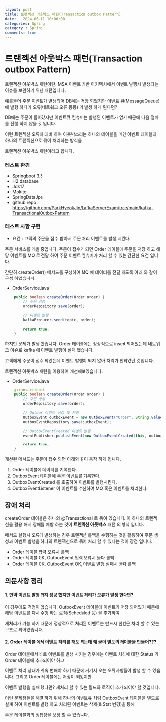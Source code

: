 ```yaml
---
layout: post
title: 트랜젝션 아웃박스 패턴(Transaction outbox Pattern)
date:   2024-06-11 10:00:00
categories: Spring
category : Spring
comments: true 
---
```


# 트랜젝션 아웃박스 패턴(Transaction outbox Pattern)

트랜젝션 아웃박스 패턴이란. MSA 이벤트 기반 아키텍처에서 이벤트 발행시 발생되는 이슈를 보완하기 위한 패턴입니다.

예를들어 주문 이벤트가 발생되어 DB에는 저장 되었지만 이벤트 큐(MessageQueue) 에 발행 하다가 오류(네트워크 오류 등등) 가 발생 하게 된다면?

DB에는 주문이 들어갔지만 이벤트큐 컨슈머는 발행된 이벤트가 없기 때문에 다음 절차를 진행 하지 않을 것 입니다.

이런 트렌젝션 오류에 대비 하여 아웃박스라는 하나의 테이블을 메인 이벤트 테이블과 하나의 트랜젝션으로 묶어 처리하는 방식을

트렌젝션 아웃박스 패턴이라고 합니다.


### 테스트 환경

- Springboot 3.3
- H2 database
- Jdk17
- Mokito
- SpringDataJpa
- github repo : https://github.com/ParkHyeokJin/kafkaServerExam/tree/main/kafka-TransactionalOutboxPattern

### 테스트 사항 구현

* 요건 : 고객의 주문을 접수 받아서 주문 처리 이벤트를 발생 시킨다.

주문 서비스를 개발 중입니다. 주문이 접수가 되면 Order 테이블에 주문을 저장 하고 해당 이벤트를 MQ 로 전달 하여 주문 이벤트 컨슈머가 처리 할 수 있는 간단한 요건 입니다.

간단히 createOrder() 메서드를 구성하여 MQ 에 데이터를 전달 하도록 아래 와 같이 구성 하였습니다.

* OrderService.java
```java
    public boolean createOrder(Order order) {
        // 주문 생성
        orderRepository.save(order);

        // 이벤트 발행
        kafkaProducer.send(topic, order);
        
        return true;
    }
```

하지만 문제가 발생 했습니다. Order 테이블에는 정상적으로 insert 되어있는데 네트워크 이슈로 kafka 에 이벤트 발행이 실패 했습니다.

고객에게 주문이 접수 되었는데 이벤트 발행이 되지 않아 처리가 안되었던 것입니다.

트렌젝션 아웃박스 패턴을 이용하여 개선해보겠습니다.


* OrderService.java

```java
    @Transactional
    public boolean createOrder(Order order) {
        // 주문 생성
        orderRepository.save(order);

        // Outbox 이벤트 생성 및 저장
        OutboxEvent outboxEvent = new OutboxEvent("Order", String.valueOf(order.getId()), "OrderCreated", convertOrderToPayload(order), OutboxEvent.EventStatus.NEW);
        outboxEventRepository.save(outboxEvent);

        // OutboxEventCreated 이벤트 발행
        eventPublisher.publishEvent(new OutboxEventCreated(this, outboxEvent));

        return true;
    }
```

개선된 메서드는 주문이 접수 되면 아래와 같이 동작 하게 됩니다.

1) Order 테이블에 데이터를 기록한다.
2) OutboxEvent 테이블에 주문 이벤트를 기록한다.
3) OutboxEventCreated 를 호출하여 이벤트를 발행시킨다.
4) OutboxEventListener 이 이벤트를 수신하여 MQ 혹은 이벤트를 처리한다.

## 장애 처리

createOrder 테이블은 하나의 @Transactional 로 묶여 있습니다. 이 하나의 트렌젝션을 활용 해서 장애를 예방 하는 것이 __트렌젝션 아웃박스__ 패턴 의 방식 입니다.

메서드 실행시 오류가 발생하는 경우 트렌젝션 롤백을 수행하는 것을 활용하여 주문 생성과 이벤트 발행을 하나의 트렌젝션으로 묶어 처리 할 수 있다는 것이 장점 입니다.

* Order 테이블 입력 오류시 롤백
* Order 테이블 OK, OutboxEvent 입력 오류시 둘다 롤백
* Order 테이블 OK, OutboxEvent OK, 이벤트 발행 실패시 둘다 롤백

## 의문사항 정리

#### 1. 만약 이벤트 발행 까지 성공 했지만 이벤트 처리가 오류가 발생 한다면?

이 경우에도 걱정이 없습니다. OutboxEvent 테이블에 이벤트가 저장 되어있기 때문에 해당 이벤트를 다시 수행 하는 로직(Scheduled 등) 을 추가하여

재처리가 가능 하기 때문에 정상적으로 처리된 이벤트는 반드시 한번은 처리 할 수 있는 구조로 되어있습니다.

#### 2. Order 테이블 에서 이벤트 처리를 해도 되는데 왜 굳이 별도의 테이블을 만들어???

Order 테이블에서 바로 이벤트를 발생 시키는 경우에는 이벤트 처리에 대한 Status 가 Order 테이블에 추가되어야 하고

이벤트 처리 상태가 계속 변해야 하기 때문에 거기서 오는 오류사항들이 발생 할 수 있습니다. 그리고 Order 테이블에는 저장이 되었지만

이벤트 발행을 실패 했다면? 재처리 할 수 있는 필드와 로직이 추가 되어야 할 것입니다.

이런 문제점들을 해결 하기 위해 하나의 이벤트큐 처럼 OutboxEvent 테이블을 별도로 설계 하여 이벤트를 발행 하고 처리된 이벤트는 삭제(& Stat 변경)을 통해

주문 테이블과의 정합성을 보장 할 수 있습니다.









